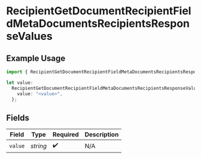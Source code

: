 # RecipientGetDocumentRecipientFieldMetaDocumentsRecipientsResponseValues

## Example Usage

```typescript
import { RecipientGetDocumentRecipientFieldMetaDocumentsRecipientsResponseValues } from "@documenso/sdk-typescript/models/operations";

let value:
  RecipientGetDocumentRecipientFieldMetaDocumentsRecipientsResponseValues = {
    value: "<value>",
  };
```

## Fields

| Field              | Type               | Required           | Description        |
| ------------------ | ------------------ | ------------------ | ------------------ |
| `value`            | *string*           | :heavy_check_mark: | N/A                |